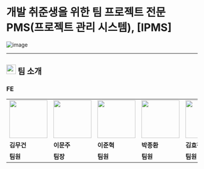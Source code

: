 # 개발 취준생을 위한 팀 프로젝트 전문 PMS(프로젝트 관리 시스템), [IPMS]
![image](https://user-images.githubusercontent.com/103854287/211191903-47865893-8988-432f-b4b7-525b8673ebc6.jpg)

--- 


##  <img height="25px" src="" /> 팀 소개
### FE

<table>
  <tr>
    <td>
         <img src="https://user-images.githubusercontent.com/103854287/211192307-50420d69-41c6-49a4-b449-739ad5e00bfd.png" width="100px" />
    </td>
      <td>
         <img src="[https://user-images.githubusercontent.com/103854287/211192307-50420d69-41c6-49a4-b449-739ad5e00bfd.png](https://user-images.githubusercontent.com/103854287/211192470-8aa1b1b8-0547-4da4-b674-3e08778bdf98.png)" width="100px" />
    </td>
      <td>
         <img src="https://user-images.githubusercontent.com/103854287/211192307-50420d69-41c6-49a4-b449-739ad5e00bfd.png" width="100px" />
    </td>
      <td>
         <img src="https://user-images.githubusercontent.com/103854287/211192307-50420d69-41c6-49a4-b449-739ad5e00bfd.png" width="100px" />
    </td>
      <td>
         <img src="https://user-images.githubusercontent.com/103854287/211192307-50420d69-41c6-49a4-b449-739ad5e00bfd.png" width="100px" />
    </td>
 
   
  </tr>
  <tr>
    <td><b>김무건</b></td>
    <td><b>이문주</b></td>
    <td><b>이준혁</b></td>
    <td><b>박종환</b></td>
    <td><b>김효정</b></td>
  </tr>
  <tr>
    <td><b>팀원</b></td>
    <td><b>팀장</b></td>
    <td><b>팀원</b></td>
    <td><b>팀원</b></td>
    <td><b>팀원</b></td>
  </tr>
</table>
